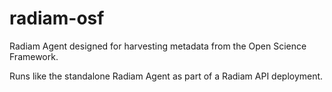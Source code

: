 # radiam-osf

Radiam Agent designed for harvesting metadata from the Open Science Framework.

Runs like the standalone Radiam Agent as part of a Radiam API deployment.